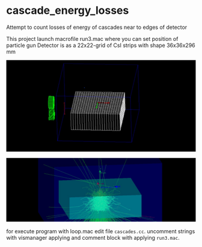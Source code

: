 # cascade_energy_losses
Attempt to count losses of energy of cascades near to edges of detector

This project launch macrofile run3.mac where you can set position of particle gun
Detector is as a 22x22-grid of CsI strips with shape 36x36x296 mm 

![](geometry.jpg)

![](procces_and_geometry.jpg)

for execute program with loop.mac edit file `cascades.cc`.  uncomment strings with vismanager applying and comment block with applying `run3.mac`. 
